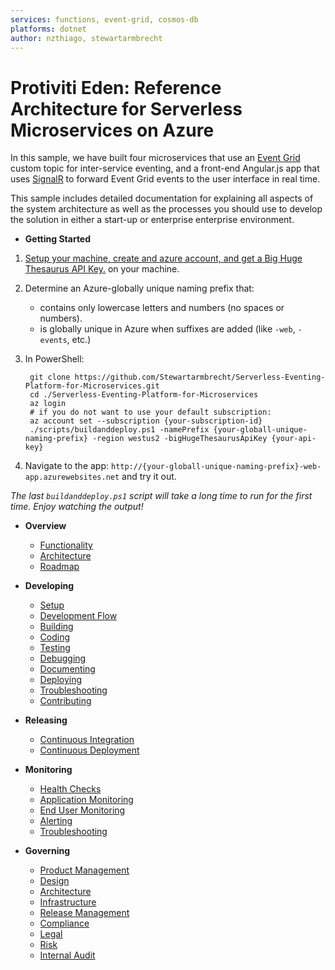 ```yaml
---
services: functions, event-grid, cosmos-db
platforms: dotnet
author: nzthiago, stewartarmbrecht
---
```


# Protiviti Eden: Reference Architecture for Serverless Microservices on Azure

In this sample, we have built four microservices that use an [Event Grid](https://docs.microsoft.com/en-us/azure/event-grid/overview) 
custom topic for inter-service eventing, and a front-end Angular.js app that uses [SignalR](https://www.asp.net/signalr) 
to forward Event Grid events to the user interface in real time.

This sample includes detailed documentation for explaining
all aspects of the system architecture as well as the processes you should use to 
develop the solution in either a start-up or enterprise enterprise environment.

* **Getting Started**
1. [Setup your machine, create and azure account, and get a Big Huge Thesaurus API Key.](/_docs/developing/setup.md) on your machine.
2. Determine an Azure-globally unique naming prefix that: 
    * contains only lowercase letters and numbers (no spaces or numbers).
    * is globally unique in Azure when suffixes are added (like `-web`, `-events`, etc.)
3. In PowerShell:

        git clone https://github.com/Stewartarmbrecht/Serverless-Eventing-Platform-for-Microservices.git
        cd ./Serverless-Eventing-Platform-for-Microservices
        az login
        # if you do not want to use your default subscription:
        az account set --subscription {your-subscription-id}
        ./scripts/buildanddeploy.ps1 -namePrefix {your-globall-unique-naming-prefix} -region westus2 -bigHugeThesaurusApiKey {your-api-key}
4. Navigate to the app: `http://{your-globall-unique-naming-prefix}-web-app.azurewebsites.net` and try it out.


_The last `buildanddeploy.ps1` script will take a long time to run for the first time.  Enjoy watching the output!_

* **Overview**
    * [Functionality](/_docs/overview/functionality.md)
    * [Architecture](/_docs/overview/architecture.md)
    * [Roadmap](/_docs/overview/roadmap.md)

* **Developing**
    * [Setup](/_docs/developing/setup.md)
    * [Development Flow](/_docs/developing/development-flow.md)
    * [Building](/_docs/developing/building.md)
    * [Coding](/_docs/developing/coding.md)
    * [Testing](/_docs/developing/testing.md)
    * [Debugging](/_docs/developing/debugging.md)
    * [Documenting](/_docs/developing/documenting.md)
    * [Deploying](/_docs/developing/deploying.md)
    * [Troubleshooting](/_docs/monitoring/troubleshooting.md)
    * [Contributing](/_docs/monitoring/contributing.md)

* **Releasing**
    * [Continuous Integration](/_docs/releasing/continuous-integration.md)
    * [Continuous Deployment](/_docs/releasing/continuous-deployment.md)

* **Monitoring**
    * [Health Checks](/_docs/monitoring/health-checks.md)
    * [Application Monitoring](/_docs/monitoring/application-monitoring.md)
    * [End User Monitoring](/_docs/monitoring/end-user-monitoring.md)
    * [Alerting](/_docs/monitoring/alerting.md)
    * [Troubleshooting](/_docs/monitoring/troubleshooting.md)

* **Governing**
    * [Product Management](/_docs/governing/product-management.md)
    * [Design](/_docs/governing/design.md)
    * [Architecture](/_docs/governing/architecture.md)
    * [Infrastructure](/_docs/governing/infrastructure.md)
    * [Release Management](/_docs/governing/pipeline.md)
    * [Compliance](/_docs/governing/compliance.md)
    * [Legal](/_docs/governing/legal.md)
    * [Risk](/_docs/governing/risk.md)
    * [Internal Audit](/_docs/governing/internal-audit.md)
